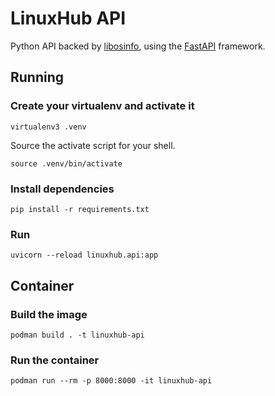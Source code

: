 # LinuxHub API

Python API backed by [libosinfo](https://libosinfo.org/),
using the [FastAPI](https://github.com/tiangolo/fastapi) framework.

## Running

### Create your virtualenv and activate it

`virtualenv3 .venv`

Source the activate script for your shell.

`source .venv/bin/activate`

### Install dependencies

`pip install -r requirements.txt`

### Run

`uvicorn --reload linuxhub.api:app`

## Container

### Build the image

`podman build . -t linuxhub-api`

### Run the container

`podman run --rm -p 8000:8000 -it linuxhub-api`